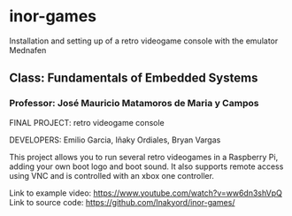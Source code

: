 # inor-games
Installation and setting up of a retro videogame console with the emulator Mednafen

## Class: Fundamentals of Embedded Systems
### Professor: José Mauricio Matamoros de Maria y Campos

FINAL PROJECT: retro videogame console

DEVELOPERS:
Emilio Garcia, 
Iñaky Ordiales, 
Bryan Vargas

This project allows you to run several retro videogames in a Raspberry Pi, adding your own boot logo and boot sound.
It also supports remote access using VNC and is controlled with an xbox one controller.

Link to example video: https://www.youtube.com/watch?v=ww6dn3shVpQ
Link to source code: https://github.com/Inakyord/inor-games/
